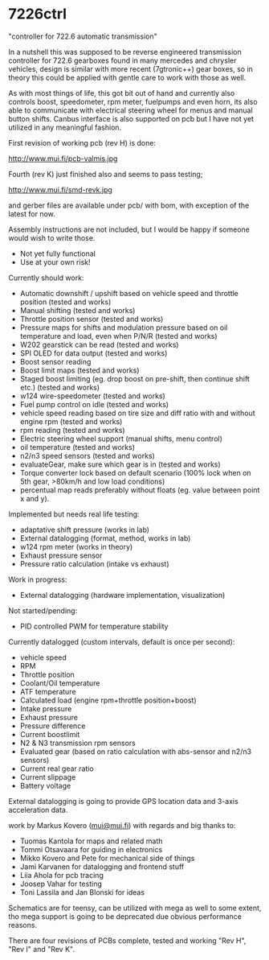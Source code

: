 # 7226ctrl
"controller for 722.6 automatic transmission"

In a nutshell this was supposed to be reverse engineered transmission controller for 722.6 gearboxes found in many mercedes and chrysler vehicles, design is similar with more recent (7gtronic++) gear boxes, so in theory this could be applied with gentle care to work with those as well.

As with most things of life, this got bit out of hand and currently also controls boost, speedometer, rpm meter, fuelpumps and even horn, its also able to communicate with electrical steering wheel for menus and manual button shifts.
Canbus interface is also supported on pcb but I have not yet utilized in any meaningful fashion.

First revision of working pcb (rev H) is done:

<http://www.mui.fi/pcb-valmis.jpg> 

Fourth (rev K) just finished also and seems to pass testing;

<http://www.mui.fi/smd-revk.jpg>

and gerber files are available under pcb/ with bom, with exception of the latest for now.

Assembly instructions are not included, but I would be happy if someone would wish to write those.

- Not yet fully functional
- Use at your own risk!

Currently should work:
- Automatic downshift / upshift based on vehicle speed and throttle position (tested and works)
- Manual shifting (tested and works)
- Throttle position sensor (tested and works)
- Pressure maps for shifts and modulation pressure based on oil temperature and load, even when P/N/R (tested and works)
- W202 gearstick can be read (tested and works)
- SPI OLED for data output (tested and works)
- Boost sensor reading
- Boost limit maps (tested and works)
- Staged boost limiting (eg. drop boost on pre-shift, then continue shift etc.) (tested and works)
- w124 wire-speedometer (tested and works)
- Fuel pump control on idle (tested and works)
- vehicle speed reading based on tire size and diff ratio with and without engine rpm (tested and works)
- rpm reading (tested and works)
- Electric steering wheel support (manual shifts, menu control)
- oil temperature (tested and works)
- n2/n3 speed sensors (tested and works)
- evaluateGear, make sure which gear is in (tested and works)
- Torque converter lock based on default scenario (100% lock when on 5th gear, >80km/h and low load conditions)
- percentual map reads preferably without floats (eg. value between point x and y).

Implemented but needs real life testing:
- adaptative shift pressure (works in lab)
- External datalogging (format, method, works in lab)
- w124 rpm meter (works in theory)
- Exhaust pressure sensor
- Pressure ratio calculation (intake vs exhaust)

Work in progress:
- External datalogging (hardware implementation, visualization)

Not started/pending:
- PID controlled PWM for temperature stability

Currently datalogged (custom intervals, default is once per second): 
- vehicle speed
- RPM
- Throttle position
- Coolant/Oil temperature
- ATF temperature
- Calculated load (engine rpm+throttle position+boost)
- Intake pressure
- Exhaust pressure
- Pressure difference
- Current boostlimit
- N2 & N3 transmission rpm sensors
- Evaluated gear (based on ratio calculation with abs-sensor and n2/n3 sensors)
- Current real gear ratio
- Current slippage
- Battery voltage

External datalogging is going to provide GPS location data and 3-axis acceleration data.

work by Markus Kovero (mui@mui.fi) with regards and big thanks to:

- Tuomas Kantola for maps and related math
- Tommi Otsavaara for guiding in electronics
- Mikko Kovero and Pete for mechanical side of things
- Jami Karvanen for datalogging and frontend stuff
- Liia Ahola for pcb tracing
- Joosep Vahar for testing
- Toni Lassila and Jan Blonski for ideas

Schematics are for teensy, can be utilized with mega as well to some extent, tho mega support is going to be deprecated due obvious performance reasons.

There are four revisions of PCBs complete, tested and working "Rev H", "Rev I" and "Rev K".
